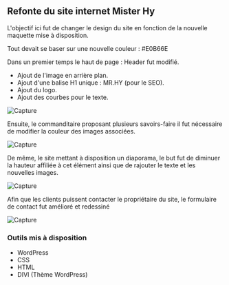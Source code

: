 ## Refonte du site internet Mister Hy

L'objectif ici fut de changer le design du site en fonction de la nouvelle maquette mise à disposition.

Tout devait se baser sur une nouvelle couleur : #E0B66E

Dans un premier temps le haut de page : Header fut modifié.
* Ajout de l'image en arrière plan.
* Ajout d'une balise H1 unique : MR.HY (pour le SEO).
* Ajout du logo.
* Ajout des courbes pour le texte.

![Capture](https://image.noelshack.com/fichiers/2019/14/3/1554294635-capture.png)

Ensuite, le commanditaire proposant plusieurs savoirs-faire il fut nécessaire de modifier la couleur des images associées.

![Capture](https://image.noelshack.com/fichiers/2019/14/3/1554294635-capture2.png)

De même, le site mettant à disposition un diaporama, le but fut de diminuer la hauteur affiliée à cet élément ainsi que de rajouter le texte et les nouvelles images.

![Capture](https://image.noelshack.com/fichiers/2019/14/3/1554294635-capture3.png)

Afin que les clients puissent contacter le propriétaire du site, le formulaire de contact fut amélioré et redessiné

![Capture](https://image.noelshack.com/fichiers/2019/14/3/1554294635-capture4.png)



### Outils mis à disposition

* WordPress
* CSS
* HTML
* DIVI (Thème WordPress)

